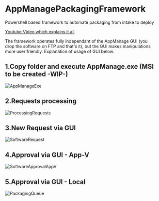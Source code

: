 # AppManagePackagingFramework
Powershell based framework to automate packaging from intake to deploy

[Youtube Video which explains it all](https://youtu.be/EpGtVk1JO1s)

The framework operates fully independant of the AppManage GUI (you drop the software on FTP and that's it), but the GUI makes manipulations more user friendly.
Explanation of usage of GUI below.

1.Copy folder and execute AppManage.exe (MSI to be created -WIP-)
---------------------------------------
![AppManageExe](https://user-images.githubusercontent.com/43472567/173605059-66ca7e22-a629-47e3-ab3e-47f9aed724a4.png)

2.Requests processing
---------------------------------------
![ProcessingRequests](https://user-images.githubusercontent.com/43472567/173606010-cbbc8f63-79dd-4afd-a35b-91a9be71a3fb.png)


3.New Request via GUI
---------------------------------------
![SoftwareRequest](https://user-images.githubusercontent.com/43472567/173606712-79c1ac6b-4ba7-46a1-b98a-bf330fc40646.png)

4.Approval via GUI - App-V
---------------------------------------
![SoftwareApprovalAppV](https://user-images.githubusercontent.com/43472567/173607525-dfa4dc50-be3c-4f5b-a34e-8bef4eaa0b9f.png)



5.Approval via GUI - Local
---------------------------------------
![PackagingQueue](https://user-images.githubusercontent.com/43472567/173609044-edc19ad8-445f-4073-8329-20785ab1cc1e.png)
